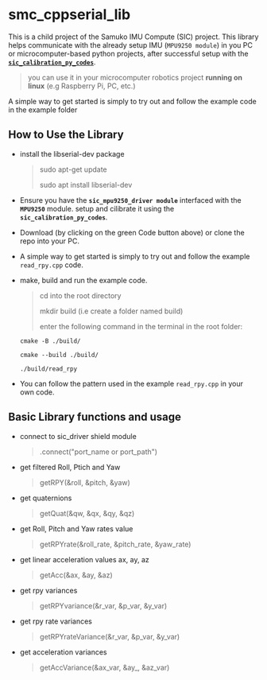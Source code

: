 # smc_cppserial_lib
This is a child project of the Samuko IMU Compute (SIC) project. This library helps communicate with the already setup IMU (`MPU9250 module`) in you PC or microcomputer-based python projects, after successful setup with the [**`sic_calibration_py_codes`**](https://github.com/samuko-things-company/sic_calibration_py_codes).

> you can use it in your microcomputer robotics project **running on linux** (e.g Raspberry Pi, PC, etc.)

A simple way to get started is simply to try out and follow the example code in the example folder


## How to Use the Library
- install the libserial-dev package
  > sudo apt-get update
  >
  > sudo apt install libserial-dev

- Ensure you have the **`sic_mpu9250_driver module`** interfaced with the **`MPU9250`** module. setup and cilibrate it using the **`sic_calibration_py_codes`**.

- Download (by clicking on the green Code button above) or clone the repo into your PC.

- A simple way to get started is simply to try out and follow the example `read_rpy.cpp` code.

- make, build and run the example code.
  > cd into the root directory
  >
  > mkdir build (i.e create a folder named build)
  >
  > enter the following command in the terminal in the root folder:
    ````
    cmake -B ./build/
    ````
    ````
    cmake --build ./build/
    ````
    ````
    ./build/read_rpy
    ````

- You can follow the pattern used in the example `read_rpy.cpp` in your own code.


## Basic Library functions and usage

- connect to sic_driver shield module
  > .connect("port_name or port_path")

- get filtered Roll, Ptich and Yaw
  > getRPY(&roll, &pitch, &yaw)

- get quaternions
  > getQuat(&qw, &qx, &qy, &qz)

- get Roll, Pitch and Yaw rates value
  > getRPYrate(&roll_rate, &pitch_rate, &yaw_rate)

- get linear acceleration values ax, ay, az
  > getAcc(&ax, &ay, &az)

- get rpy variances
  > getRPYvariance(&r_var, &p_var, &y_var)

- get rpy rate variances
  > getRPYrateVariance(&r_var, &p_var, &y_var)

- get acceleration variances
  > getAccVariance(&ax_var, &ay_, &az_var)